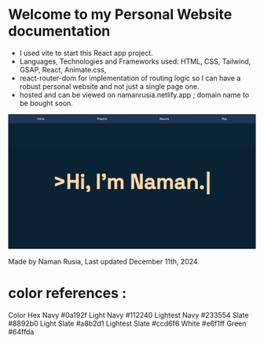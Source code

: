 # Welcome to my Personal Website documentation

- I used vite to start this React app project.
- Languages, Technologies and Frameworks used: HTML, CSS, Tailwind, GSAP, React, Animate.css,
- react-router-dom for implementation of routing logic so I can have a robust personal website and not just a single page one.
- hosted and can be viewed on namanrusia.netlify.app ; domain name to be bought soon.

![alt text](image.png)

Made by Naman Rusia, Last updated December 11th, 2024.

# color references :

Color Hex
Navy #0a192f
Light Navy #112240
Lightest Navy #233554
Slate #8892b0
Light Slate #a8b2d1
Lightest Slate #ccd6f6
White #e6f1ff
Green #64ffda
